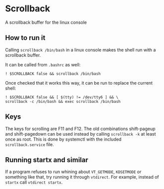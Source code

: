 Scrollback
==========

A scrollback buffer for the linux console

How to run it
-------------

Calling ``scrollback /bin/bash`` in a linux console makes the shell run with a
scrollback buffer.

It can be called from ``.bashrc`` as well:

```
! $SCROLLBACK false && scrollback /bin/bash
```

Once checked that it works this way, it can be run to replace the current
shell:

```
! $SCROLLBACK false && [ $(tty) != /dev/tty6 ] && \
scrollback -c /bin/bash && exec scrollback /bin/bash
```

Keys
----

The keys for scrolling are F11 and F12. The old combinations shift-pageup and
shift-pagedown can be used instead by calling ``scrollback -k`` at least once
as root. This is done by systemctl with the included ``scrollback.service``
file.

Running startx and similar
--------------------------

If a program refuses to run whining about ``VT_GETMODE``, ``KDSETMODE`` or
something like that, try running it through ``vtdirect``. For example, instead
of ``startx`` call ``vtdirect startx``.

